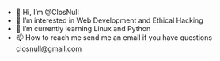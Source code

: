 - 👋 Hi, I’m @ClosNull
- 👀 I’m interested in Web Development and Ethical Hacking
- 🌱 I’m currently learning Linux and Python
- 📫 How to reach me send me an email if you have questions closnull@gmail.com

<!---
ClosNull/ClosNull is a ✨ special ✨ repository because its `README.md` (this file) appears on your GitHub profile.
You can click the Preview link to take a look at your changes.
--->
